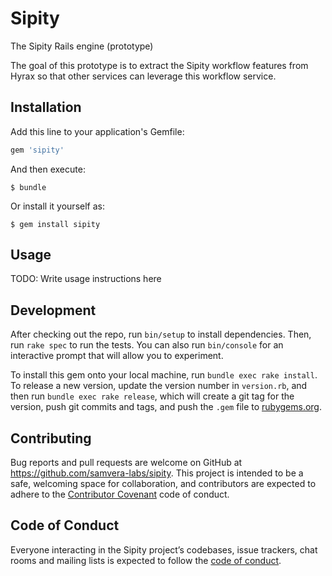 # Sipity

The Sipity Rails engine (prototype)

The goal of this prototype is to extract the Sipity workflow features from Hyrax so that other services can leverage this workflow service.

## Installation

Add this line to your application's Gemfile:

```ruby
gem 'sipity'
```

And then execute:

    $ bundle

Or install it yourself as:

    $ gem install sipity

## Usage

TODO: Write usage instructions here

## Development

After checking out the repo, run `bin/setup` to install dependencies. Then, run `rake spec` to run the tests. You can also run `bin/console` for an interactive prompt that will allow you to experiment.

To install this gem onto your local machine, run `bundle exec rake install`. To release a new version, update the version number in `version.rb`, and then run `bundle exec rake release`, which will create a git tag for the version, push git commits and tags, and push the `.gem` file to [rubygems.org](https://rubygems.org).

## Contributing

Bug reports and pull requests are welcome on GitHub at https://github.com/samvera-labs/sipity. This project is intended to be a safe, welcoming space for collaboration, and contributors are expected to adhere to the [Contributor Covenant](http://contributor-covenant.org) code of conduct.

## Code of Conduct

Everyone interacting in the Sipity project’s codebases, issue trackers, chat rooms and mailing lists is expected to follow the [code of conduct](https://github.com/samvera-labs/sipity/blob/master/CODE_OF_CONDUCT.md).
